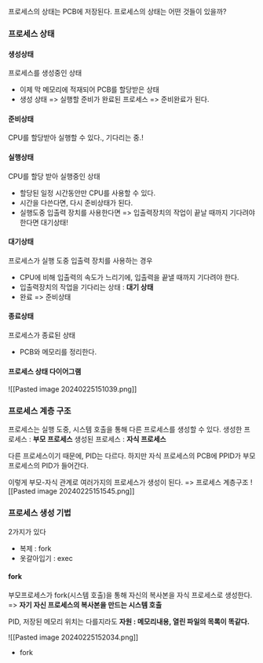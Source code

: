 프로세스의 상태는 PCB에 저장된다.
프로세스의 상태는 어떤 것들이 있을까?

### 프로세스 상태

#### 생성상태
프로세스를 생성중인 상태
- 이제 막 메모리에 적재되어 PCB를 할당받은 상태
- 생성 상태 => 실행할 준비가 완료된 프로세스 => 준비완료가 된다.

#### 준비상태
CPU를 할당받아 실행할 수 있다., 기다리는 중.!

#### 실행상태
CPU를 할당 받아 실행중인 상태
- 할당된 일정 시간동안만 CPU를 사용할 수 있다.
- 시간을 다쓴다면, 다시 준비상태가 된다.
- 실행도중 입출력 장치를 사용한다면 => 입출력장치의 작업이 끝날 때까지 기다려야 한다면 대기상태!

#### 대기상태
프로세스가 실행 도중 입출력 장치를 사용하는 경우
- CPU에 비해 입출력의 속도가 느리기에, 입출력을 끝낼 때까지 기다려야 한다.
- 입출력장치의 작업을 기다리는 상태 : **대기 상태**
- 완료 => 준비상태

#### 종료상태
프로세스가 종료된 상태
- PCB와 메모리를 정리한다.


#### 프로세스 상태 다이어그램
![[Pasted image 20240225151039.png]]

### 프로세스 계층 구조

프로세스는 실행 도중, 시스템 호출을 통해 다른 프로세스를 생성할 수 있다.
생성한 프로세스 : **부모 프로세스**
생성된 프로세스 : **자식 프로세스**

다른 프로세스이기 때문에, PID는 다르다.
하지만 자식 프로세스의 PCB에 PPID가 부모프로세스의 PID가 들어간다.

이렇게 부모-자식 관계로 여러가지의 프로세스가 생성이 된다. => 프로세스 계층구조
![[Pasted image 20240225151545.png]]

### 프로세스 생성 기법

2가지가 있다
- 복제 : fork
- 옷갈아입기 : exec

#### fork
부모프로세스가 fork(시스템 호출)을 통해 자신의 복사본을 자식 프로세스로 생성한다.
=> **자기 자신 프로세스의 복사본을 만드는 시스템 호출**

PID, 저장된 메모리 위치는 다를지라도
**자원 : 메모리내용, 열린 파일의 목록이 똑같다.**

![[Pasted image 20240225152034.png]]
- fork